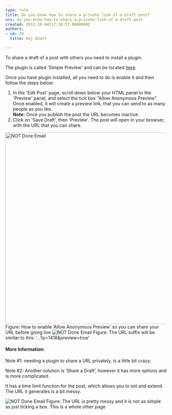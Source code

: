 ```yaml
---
type: rule
title: Do you know how to share a private link of a draft post?
uri: do-you-know-how-to-share-a-private-link-of-a-draft-post
created: 2012-10-04T17:38:57.0000000Z
authors:
- id: 29
  title: Raj Dhatt

---
```




<span class='intro'> <p>To share a draft of a post with others you need to install a plugin.</p>
<p>The plugin is called 'Simple Preview' and can be located <a target="_blank" href="http&#58;//gabriel.nagmay.com/2009/10/simple-preview/">here</a>.
</p> </span>

<p>Once you have plugin installed, all you need to do is enable it and then follow the steps below&#58;</p>
<ol>
<li>In the 'Edit Post' page, scroll down below your HTML panel to the 'Preview' panel, and select the tick box &quot;Allow Anonymous Preview&quot;.<br>
Once enabled, it will create a preview link, that you can send to as many people as you like. <br>
<strong>Note&#58;</strong> Once you publish the post the URL becomes inactive.</li>
<li>Click on 'Save Draft', then 'Preview'. The post will open in your browser, with the URL that you can share.</li>
</ol>
<img class="ms-rteCustom-ImageArea" alt="NOT Done Email" src="/WebSites/RulesToBetterWordPress/PublishingImages/wp-allow-anonymous-preview.jpg" style="width&#58;600px;" />
<span class="ms-rteCustom-FigureNormal">Figure&#58; How to enable ‘Allow Anonymous Preview’ so you can share your URL before going live</span>

<img class="ms-rteCustom-ImageArea" alt="NOT Done Email" src="/WebSites/RulesToBetterWordPress/PublishingImages/wp-preview-url.jpg" />
<span class="ms-rteCustom-FigureNormal">Figure&#58; The URL suffix will be similar to this&#58; ‘…?p=1418&amp;preview=true’</span>

<h4>More Information&#58;</h4>
<p>Note #1&#58; needing a plugin to share a URL privately, is a little bit crazy.</p>
<p>Note #2&#58; Another solution is ‘Share a Draft’, however it has more options and is more complicated.</p>
<p>It has a time limit function for the post, which allows you to set and extend. The URL it generates is a bit messy.</p>

<img class="ms-rteCustom-ImageArea" alt="NOT Done Email" src="/WebSites/RulesToBetterWordPress/PublishingImages/wp-share-draft-screenshot.jpg" />
<span class="ms-rteCustom-FigureNormal">Figure&#58; The URL is pretty messy and it is not as simple as just ticking a box. This is a whole other page</span>



